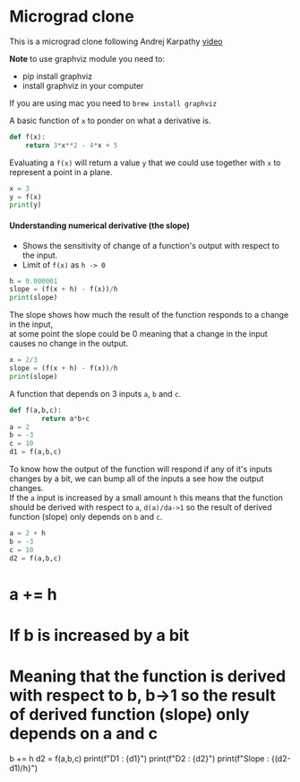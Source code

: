 # Micrograd clone 

This is a micrograd clone following Andrej Karpathy [video](https://www.youtube.com/watch?v=VMj-3S1tku0&list=PLAqhIrjkxbuWI23v9cThsA9GvCAUhRvKZ)

**Note** to use graphviz module you need to:
- pip install graphviz
- install graphviz in your computer


If you are using mac you need to `brew install graphviz`


A basic function of `x` to ponder on what a derivative is.
```Python
def f(x):
    return 3*x**2 - 4*x + 5
```

Evaluating a `f(x)` will return a value `y` that we could use together with `x` to represent a point in a plane.
```Python
x = 3
y = f(x)
print(y)
```

#### Understanding numerical derivative (the slope)

- Shows the sensitivity of change of a function's output with respect to the input.
- Limit of `f(x)` as `h -> 0`

```Python
h = 0.000001
slope = (f(x + h) - f(x))/h
print(slope)
```
The slope shows how much the result of the function responds to a change in the input,  
at some point the slope could be 0 meaning that a change in the input causes no change in the output.

```Python
x = 2/3
slope = (f(x + h) - f(x))/h
print(slope)
```

A function that depends on 3 inputs `a`, `b` and `c`.  

```Python
def f(a,b,c):
        return a*b+c
a = 2
b = -3
c = 10
d1 = f(a,b,c)
```
To know how the output of the function will respond if any of it's inputs changes by a bit, we can bump all of the inputs a see how the output changes.  
If the `a` input is increased by a small amount `h` this means that the function should be derived with respect to `a`, `d(a)/da->1` so the result of derived function (slope) only depends on `b` and `c`.
```Python
a = 2 + h
b = -3
c = 10
d2 = f(a,b,c)
```
# a += h
# If b is increased by a bit
# Meaning that the function is derived with respect to b, b->1 so the result of derived function (slope) only depends on a and c
b += h
d2 = f(a,b,c)
print(f"D1 : {d1}")
print(f"D2 : {d2}")
print(f"Slope : {(d2-d1)/h}")
